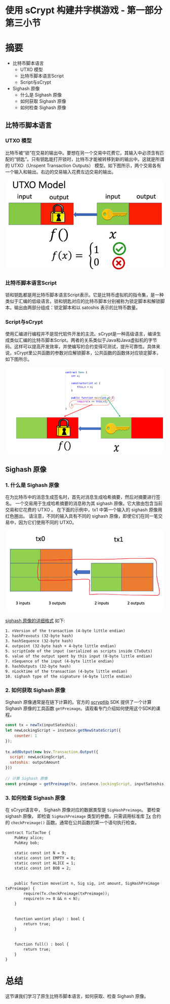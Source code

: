 
# 使用 sCrypt 构建井字棋游戏 - 第一部分 第三小节

# 摘要

* 比特币脚本语言
    * UTXO 模型
    * 比特币脚本语言Script
    * Script与sCrypt
* Sighash 原像
    * 什么是 Sighash 原像
    * 如何获取 Sighash 原像
    * 如何检查 Sighash 原像

## 比特币脚本语言

### UTXO 模型

比特币被“锁”在交易的输出中。要想在另一个交易中花费它，其输入中必须含有匹配的“钥匙”。只有钥匙能打开锁时，比特币才能被转移到新的输出中。这就是所谓的 UTXO（Unspent Transaction Outputs） 模型。如下图所示，两个交易各有一个输入和输出。右边的交易输入花费左边交易的输出。

![](https://github.com/sCrypt-Inc/image-hosting/blob/master/learn-scrypt-courses/02.png?raw=true)

### 比特币脚本语言Script

锁和钥匙都是用比特币脚本语言Script表示。它是比特币虚拟机的指令集，是一种类似于汇编的低级语言。锁和钥匙对应的比特币脚本分别被称为锁定脚本和解锁脚本。输出由两部分组成：锁定脚本和以 satoshis 表示的比特币数量。

### Script与sCrypt

使用汇编进行编程并不是现代软件开发的主流。sCrypt是一种高级语言，编译生成类似汇编的比特币脚本Script。两者的关系类似于Java和Java虚拟机的字节码。这样可以提高开发效率，并使编写的合约变得可测试，提升可靠性。具体来说，sCrypt里公共函数的参数对应解锁脚本，公共函数的函数体对应锁定脚本，如下图所示。

![](https://github.com/sCrypt-Inc/image-hosting/blob/master/learn-scrypt-courses/01.png?raw=true)

## Sighash 原像

### 1. 什么是 Sighash 原像
在为比特币中的消息生成签名时，首先对消息生成哈希摘要，然后对摘要进行签名。 一个交易用于生成哈希摘要的消息称为其 sighash 原像。它大致由包含当前交易和它花费的 UTXO 。 在下面的示例中，tx1 中第一个输入的 sighash 原像用红色圈出。 请注意，不同的输入具有不同的 sighash 原像，即使它们在同一笔交易中，因为它们使用不同的 UTXO。

![](https://github.com/sCrypt-Inc/image-hosting/blob/master/learn-scrypt-courses/05.png?raw=true)

[sighash 原像的详细格式](https://github.com/bitcoin-sv/bitcoin-sv/blob/master/doc/abc/replay-protected-sighash.md#digest-algorithm) 如下:

```
1. nVersion of the transaction (4-byte little endian)
2. hashPrevouts (32-byte hash)
3. hashSequence (32-byte hash)
4. outpoint (32-byte hash + 4-byte little endian) 
5. scriptCode of the input (serialized as scripts inside CTxOuts)
6. value of the output spent by this input (8-byte little endian)
7. nSequence of the input (4-byte little endian)
8. hashOutputs (32-byte hash)
9. nLocktime of the transaction (4-byte little endian)
10. sighash type of the signature (4-byte little endian)
```

### 2. 如何获取 Sighash 原像

Sighash 原像通常是在链下计算的。官方的 [scryptlib](https://github.com/sCrypt-Inc/scryptlib) SDK 提供了一个计算 Sighash 原像的工具函数 `getPreimage`。请观看专门介绍如何使用这个SDK的课程。

```js
const tx = newTx(inputSatoshis);
let newLockingScript = instance.getNewStateScript({
    counter: 1
});

tx.addOutput(new bsv.Transaction.Output({
  script: newLockingScript,
  satoshis: outputAmount
}))

// 计算 Sighash 原像
const preimage = getPreimage(tx, instance.lockingScript, inputSatoshis)
```

### 3. 如何检查 Sighash 原像

在 sCrypt语言中， Sighash 原像对应的数据类型是 `SigHashPreimage`。 要检查 sighash 原像， 即检查 `SigHashPreimage` 类型的参数。只需调用标准库 [Tx](https://scryptdoc.readthedocs.io/zh_CN/latest/contracts.html#library-tx) 合约的 `checkPreimage()` 函数。通常在公共函数的第一个语句执行检查。

```
contract TicTacToe {
    PubKey alice;
    PubKey bob;
    
    static const int N = 9;
    static const int EMPTY = 0;
    static const int ALICE = 1;
    static const int BOB = 2;

    
    public function move(int n, Sig sig, int amount, SigHashPreimage txPreimage) {
        require(Tx.checkPreimage(txPreimage));
        require(n >= 0 && n < N);
    }


    function won(int play) : bool {
        return true;
    }


    function full() : bool {
        return true;
    }
}
```

# 总结

这节课我们学习了原生比特币脚本语言，如何获取、检查 Sighash 原像。
